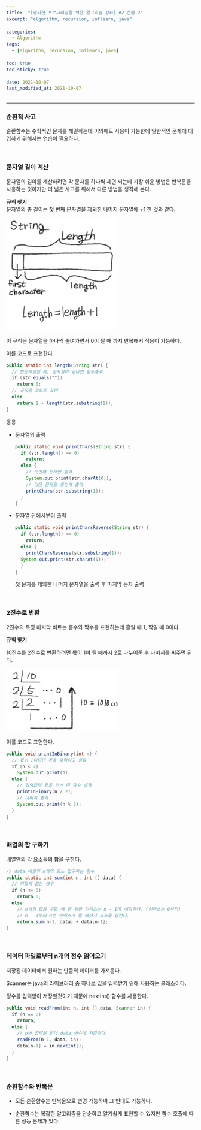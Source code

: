 ```yaml
---
title:  "[영리한 프로그래밍을 위한 알고리즘 강좌] #2 순환 2"
excerpt: "algorithm, recursion, inflearn, java"

categories:
  - Algorithm
tags:
  - [algorithm, recursion, inflearn, java]

toc: true
toc_sticky: true
 
date: 2021-10-07 
last_modified_at: 2021-10-07
---  
```


***

### 순환적 사고
순환함수는 수학적인 문제를 해결하는데 이외에도 사용이 가능한데 일반적인 문제에 대입하기 위해서는 연습이 필요하다.  

<br/>

### 문자열 길이 계산  
문자열의 길이를 계산하려면 각 문자를 하나씩 세면 되는데 가장 쉬운 방법은 반복문을 사용하는 것이지만 더 넓은 사고를 위해서 다른 방법을 생각해 본다.  

**규칙 찾기**  
문자열의 총 길이는 첫 번째 문자열을 제외한 나머지 문자열에 +1 한 것과 같다.  

![string](/assets/images/20211007_Posting/1.png)

이 규칙은 문자열을 하나씩 줄여가면서 0이 될 때 까지 반복해서 적용이 가능하다.  

이를 코드로 표현한다.  

```java
public static int length(String str) {
  // 빈문자열일 때, 문자열이 끝나면 함수종료
  if (str.equals(""))
    return 0;
  // 규칙을 코드로 표현
  else
    return 1 + length(str.substring(1));
}
```

응용  

* 문자열의 출력

  ```java
  public static void printChars(String str) {
    if (str.length() == 0)
      return;
    else {
      // 첫번째 문자만 출력
      System.out.print(str.charAt(0));
      // 다음 문자열 첫번째 출력
      printChars(str.substring(1));
    }
  }
  ```

* 문자열 뒤에서부터 출력  

  ```java
  public static void printCharsReverse(String str) {
    if (str.length() == 0)
      return;
    else {
      printCharsReverse(str.substring(1));
    System.out.print(str.charAt(0));
    }
  }
  ```

  첫 문자를 제외한 나머지 문자열을 출력 후 마지막 문자 출력

<br/>

### 2진수로 변환  

2진수의 특징 마지막 비트는 홀수와 짝수를 표현하는데 홀일 때 1, 짝일 때 0이다.  

**규칙 찾기**  

10진수를 2진수로 변환하려면 몫이 1이 될 때까지 2로 나누어준 후 나머지를 써주면 된다.  

![binary](/assets/images/20211007_Posting/2.png)  

이를 코드로 표현한다.  

```java
public void printInBinary(int n) {
  // 몫이 1이되면 몫을 출력하고 종료
  if (n < 2)
    System.out.print(n);
  else {
    // 입력값의 몫을 한번 더 함수 실행
    printInBinary(n / 2);
    // 나머지 출력
    System.out.print(n % 2);
  }
}
```

<br/>

### 배열의 합 구하기
배열안의 각 요소들의 합을 구한다.  

```java
// data 배열의 n개의 요소 합구하는 함수
public static int sum(int n, int [] data) {
  // 더할게 없는 경우
  if (n <= 0)
    return 0;
  else
    // n개의 합을 구할 때 맨 뒤인 인덱스는 n - 1에 해당한다. (인덱스는 0부터)
    // n - 1부터 0번 인덱스가 될 때까지 요소를 합한다.
    return sum(n-1, data) + data[n-1];
}
```

<br/>

### 데이터 파일로부터 n개의 정수 읽어오기

저장된 데이터에서 원하는 만큼의 데이터를 가져온다.  

Scanner는 java의 라이브러리 중 하나로 값을 입력받기 위해 사용하는 클래스이다.  

정수를 입력받아 저장할것이기 때문에 nextInt() 함수를 사용한다.

```java
public void readFrom(int n, int [] data, Scanner in) {
  if (n == 0)
    return;
  else {
    // n번 입력을 받아 data 변수에 저장한다.  
    readFrom(n-1, data, in);
    data[n-1] = in.nextInt();
  }
}
```  

<br/>

### 순환함수와 반복문

* 모든 순환함수는 반복문으로 변경 가능하며 그 반대도 가능하다.  

* 순환함수는 복잡한 알고리즘을 단순하고 알기쉽게 표현할 수 있지만 함수 호출에 따른 성능 문제가 있다.  

